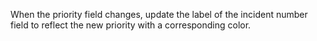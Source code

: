 When the priority field changes, update the label of the incident number field to reflect the new priority with a corresponding color.
